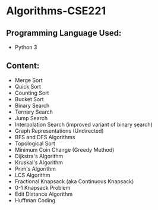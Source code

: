 # Algorithms-CSE221

## Programming Language Used:
 - Python 3

## Content:
- Merge Sort 
- Quick Sort
- Counting Sort 
- Bucket Sort
- Binary Search
- Ternary Search
- Jump Search
- Interpolation Search (improved variant of binary search)
- Graph Representations (Undirected)
- BFS and DFS Algorithms
- Topological Sort
- Minimum Coin Change (Greedy Method)
- Dijkstra's Algorithm
- Kruskal's Algorithm
- Prim's Algorithm
- LCS Algorithm
- Fractional Knapsack (aka Continuous Knapsack)
- 0-1 Knapsack Problem
- Edit Distance Algorithm
- Huffman Coding
